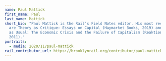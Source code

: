 ```yaml
---
name: Paul Mattick
first_name: Paul
last_name: Mattick
short_bio: "Paul Mattick is the Rail’s Field Notes editor. His most recent books
  are Theory as Critique: Essays on Capital (Haymarket Books, 2019) and Business
  as Usual: The Economic Crisis and the Failure of Capitalism (Reaktion Books,
  2011)."
portraits:
  - media: 2020/11/paul-mattick
rail_contributor_url: https://brooklynrail.org/contributor/paul-mattick
---
```

